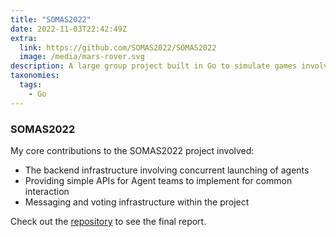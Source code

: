 ```yaml
---
title: "SOMAS2022"
date: 2022-11-03T22:42:49Z
extra:
  link: https://github.com/SOMAS2022/SOMAS2022
  image: /media/mars-rover.svg
description: A large group project built in Go to simulate games involving agents
taxonomies:
  tags:
    - Go
---
```

### SOMAS2022

My core contributions to the SOMAS2022 project involved:

* The backend infrastructure involving concurrent launching of agents
* Providing simple APIs for Agent teams to implement for common interaction
* Messaging and voting infrastructure within the project

Check out the [repository](https://github.com/SOMAS2022/SOMAS2022-Final-Report) to see the final report.
